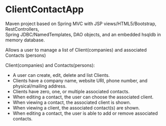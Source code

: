 # ClientContactApp
Maven project based on Spring MVC with JSP views/HTML5/Bootstrap, RestControllers,  
Spring JDBC/NamedTemplates, DAO objects, and an embedded hsqldb in memory database.

Allows a user to manage a list of Client(companies) and associated Contacts (persons)

Client(companies) and Contacts(persons):
* A user can create, edit, delete and list Clients.
* Clients have a company name, website URI, phone number, and physical/mailing address.
* Clients have zero, one, or multiple associated contacts.
* When editing a contact, the user can choose the associated client.
* When viewing a contact, the associated client is shown.
* When viewing a client, the associated contact(s) are shown.
* When editing a contact, the user is able to add or remove associated contacts.
